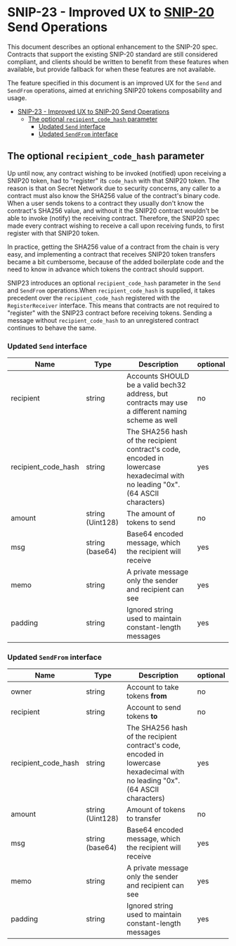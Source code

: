 # SNIP-23 - Improved UX to [SNIP-20](/SNIP-20.md) Send Operations

This document describes an optional enhancement to the SNIP-20 spec. Contracts that support the existing SNIP-20 standard are still considered compliant, and clients should be written to benefit from these features when available, but provide fallback for when these features are not available.

The feature specified in this document is an improved UX for the `Send` and `SendFrom` operations, aimed at enriching SNIP20 tokens composability and usage.

- [SNIP-23 - Improved UX to SNIP-20 Send Operations](#snip-23---improved-ux-to-snip-20-send-operations)
  - [The optional `recipient_code_hash` parameter](#the-optional-recipient_code_hash-parameter)
    - [Updated `Send` interface](#updated-send-interface)
    - [Updated `SendFrom` interface](#updated-sendfrom-interface)

## The optional `recipient_code_hash` parameter

Up until now, any contract wishing to be invoked (notified) upon receiving a SNIP20 token, had to "register" its `code_hash` with that SNIP20 token. The reason is that on Secret Network due to security concerns, any caller to a contract must also know the SHA256 value of the contract's binary code. When a user sends tokens to a contract they usually don't know the contract's SHA256 value, and without it the SNIP20 contract wouldn't be able to invoke (notify) the receiving contract. Therefore, the SNIP20 spec made every contract wishing to receive a call upon receiving funds, to first register with that SNIP20 token.

In practice, getting the SHA256 value of a contract from the chain is very easy, and implementing a contract that receives SNIP20 token transfers became a bit cumbersome, because of the added boilerplate code and the need to know in advance which tokens the contract should support.

SNIP23 introduces an optional `recipient_code_hash` parameter in the `Send` and `SendFrom` operations.When `recipient_code_hash` is supplied, it takes precedent over the `recipient_code_hash` registered with the `RegisterReceiver` interface. This means that contracts are not required to "register" with the SNIP23 contract before receiving tokens. Sending a message without `recipient_code_hash` to an unregistered contract continues to behave the same.

### Updated `Send` interface

| Name                | Type             | Description                                                                                                                    | optional |
| ------------------- | ---------------- | ------------------------------------------------------------------------------------------------------------------------------ | -------- |
| recipient           | string           | Accounts SHOULD be a valid bech32 address, but contracts may use a different naming scheme as well                             | no       |
| recipient_code_hash | string           | The SHA256 hash of the recipient contract's code, encoded in lowercase hexadecimal with no leading "0x". (64 ASCII characters) | yes      |
| amount              | string (Uint128) | The amount of tokens to send                                                                                                   | no       |
| msg                 | string (base64)  | Base64 encoded message, which the recipient will receive                                                                       | yes      |
| memo                | string           | A private message only the sender and recipient can see                                                                        | yes      |
| padding             | string           | Ignored string used to maintain constant-length messages                                                                       | yes      |

### Updated `SendFrom` interface

| Name                | Type             | Description                                                                                                                    | optional |
| ------------------- | ---------------- | ------------------------------------------------------------------------------------------------------------------------------ | -------- |
| owner               | string           | Account to take tokens **from**                                                                                                | no       |
| recipient           | string           | Account to send tokens **to**                                                                                                  | no       |
| recipient_code_hash | string           | The SHA256 hash of the recipient contract's code, encoded in lowercase hexadecimal with no leading "0x". (64 ASCII characters) | yes      |
| amount              | string (Uint128) | Amount of tokens to transfer                                                                                                   | no       |
| msg                 | string (base64)  | Base64 encoded message, which the recipient will receive                                                                       | yes      |
| memo                | string           | A private message only the sender and recipient can see                                                                        | yes      |
| padding             | string           | Ignored string used to maintain constant-length messages                                                                       | yes      |
